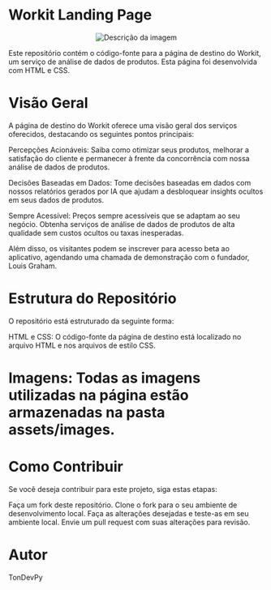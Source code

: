 # Workit Landing Page

<p align="center">
  <img src="https://i.ibb.co/gR2xtTB/preview.jpg" alt="Descrição da imagem">
</p>
Este repositório contém o código-fonte para a página de destino do Workit, um serviço de análise de dados de produtos. Esta página foi desenvolvida com HTML e CSS.

# Visão Geral
A página de destino do Workit oferece uma visão geral dos serviços oferecidos, destacando os seguintes pontos principais:

Percepções Acionáveis: Saiba como otimizar seus produtos, melhorar a satisfação do cliente e permanecer à frente da concorrência com nossa análise de dados de produtos.

Decisões Baseadas em Dados: Tome decisões baseadas em dados com nossos relatórios gerados por IA que ajudam a desbloquear insights ocultos em seus dados de produtos.

Sempre Acessível: Preços sempre acessíveis que se adaptam ao seu negócio. Obtenha serviços de análise de dados de produtos de alta qualidade sem custos ocultos ou taxas inesperadas.

Além disso, os visitantes podem se inscrever para acesso beta ao aplicativo, agendando uma chamada de demonstração com o fundador, Louis Graham.

# Estrutura do Repositório
O repositório está estruturado da seguinte forma:

HTML e CSS: O código-fonte da página de destino está localizado no arquivo HTML e nos arquivos de estilo CSS.

# Imagens: Todas as imagens utilizadas na página estão armazenadas na pasta assets/images.

# Como Contribuir
Se você deseja contribuir para este projeto, siga estas etapas:

Faça um fork deste repositório.
Clone o fork para o seu ambiente de desenvolvimento local.
Faça as alterações desejadas e teste-as em seu ambiente local.
Envie um pull request com suas alterações para revisão.

# Autor
TonDevPy
